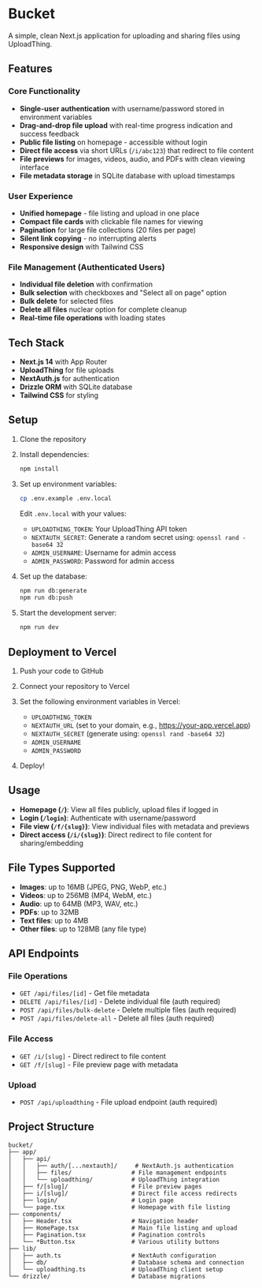 # Bucket

A simple, clean Next.js application for uploading and sharing files using UploadThing.

## Features

### Core Functionality
- **Single-user authentication** with username/password stored in environment variables
- **Drag-and-drop file upload** with real-time progress indication and success feedback
- **Public file listing** on homepage - accessible without login
- **Direct file access** via short URLs (`/i/abc123`) that redirect to file content
- **File previews** for images, videos, audio, and PDFs with clean viewing interface
- **File metadata storage** in SQLite database with upload timestamps

### User Experience
- **Unified homepage** - file listing and upload in one place
- **Compact file cards** with clickable file names for viewing
- **Pagination** for large file collections (20 files per page)
- **Silent link copying** - no interrupting alerts
- **Responsive design** with Tailwind CSS

### File Management (Authenticated Users)
- **Individual file deletion** with confirmation
- **Bulk selection** with checkboxes and "Select all on page" option
- **Bulk delete** for selected files
- **Delete all files** nuclear option for complete cleanup
- **Real-time file operations** with loading states

## Tech Stack

- **Next.js 14** with App Router
- **UploadThing** for file uploads
- **NextAuth.js** for authentication
- **Drizzle ORM** with SQLite database
- **Tailwind CSS** for styling

## Setup

1. Clone the repository
2. Install dependencies:
   ```bash
   npm install
   ```

3. Set up environment variables:
   ```bash
   cp .env.example .env.local
   ```
   
   Edit `.env.local` with your values:
   - `UPLOADTHING_TOKEN`: Your UploadThing API token
   - `NEXTAUTH_SECRET`: Generate a random secret using: `openssl rand -base64 32`
   - `ADMIN_USERNAME`: Username for admin access
   - `ADMIN_PASSWORD`: Password for admin access

4. Set up the database:
   ```bash
   npm run db:generate
   npm run db:push
   ```

5. Start the development server:
   ```bash
   npm run dev
   ```

## Deployment to Vercel

1. Push your code to GitHub
2. Connect your repository to Vercel
3. Set the following environment variables in Vercel:
   - `UPLOADTHING_TOKEN`
   - `NEXTAUTH_URL` (set to your domain, e.g., https://your-app.vercel.app)
   - `NEXTAUTH_SECRET` (generate using: `openssl rand -base64 32`)
   - `ADMIN_USERNAME`
   - `ADMIN_PASSWORD`

4. Deploy!

## Usage

- **Homepage (`/`)**: View all files publicly, upload files if logged in
- **Login (`/login`)**: Authenticate with username/password
- **File view (`/f/{slug}`)**: View individual files with metadata and previews
- **Direct access (`/i/{slug}`)**: Direct redirect to file content for sharing/embedding

## File Types Supported

- **Images**: up to 16MB (JPEG, PNG, WebP, etc.)
- **Videos**: up to 256MB (MP4, WebM, etc.)
- **Audio**: up to 64MB (MP3, WAV, etc.)
- **PDFs**: up to 32MB
- **Text files**: up to 4MB
- **Other files**: up to 128MB (any file type)

## API Endpoints

### File Operations
- `GET /api/files/[id]` - Get file metadata
- `DELETE /api/files/[id]` - Delete individual file (auth required)
- `POST /api/files/bulk-delete` - Delete multiple files (auth required)
- `POST /api/files/delete-all` - Delete all files (auth required)

### File Access
- `GET /i/[slug]` - Direct redirect to file content
- `GET /f/[slug]` - File preview page with metadata

### Upload
- `POST /api/uploadthing` - File upload endpoint (auth required)

## Project Structure

```
bucket/
├── app/
│   ├── api/
│   │   ├── auth/[...nextauth]/     # NextAuth.js authentication
│   │   ├── files/                 # File management endpoints
│   │   └── uploadthing/           # UploadThing integration
│   ├── f/[slug]/                  # File preview pages
│   ├── i/[slug]/                  # Direct file access redirects
│   ├── login/                     # Login page
│   └── page.tsx                   # Homepage with file listing
├── components/
│   ├── Header.tsx                 # Navigation header
│   ├── HomePage.tsx               # Main file listing and upload
│   ├── Pagination.tsx             # Pagination controls
│   └── *Button.tsx                # Various utility buttons
├── lib/
│   ├── auth.ts                    # NextAuth configuration
│   ├── db/                        # Database schema and connection
│   └── uploadthing.ts             # UploadThing client setup
└── drizzle/                       # Database migrations
```